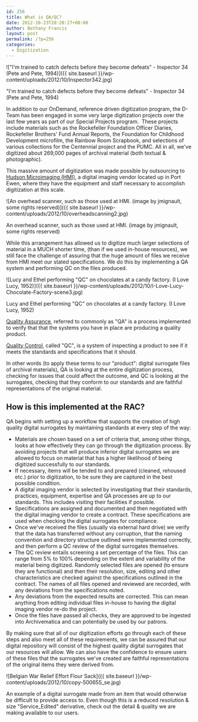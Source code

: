 ```yaml
---
id: 256
title: What is QA/QC?
date: 2012-10-23T20:20:27+00:00
author: Bethany Francis
layout: post
permalink: /?p=256
categories:
  - Digitization
---
```

!["I'm trained to catch defects before they become defeats" - Inspector 34 (Pete and Pete, 1994)]({{ site.baseurl }}/wp-content/uploads/2012/10/Inspector342.jpg)

  <p class="wp-caption-text">
    "I'm trained to catch defects before they become defeats" - Inspector 34 (Pete and Pete, 1994)
  </p>

In addition to our OnDemand, reference driven digitization program, the D-Team has been engaged in some very large digitization projects over the last few years as part of our Special Projects program.  These projects include materials such as the Rockefeller Foundation Officer Diaries, Rockefeller Brothers' Fund Annual Reports, the Foundation for Childhood Development microfilm, the Rainbow Room Scrapbook, and selections of various collections for the Centennial project and the PUMC. All in all, we've digitized about 269,000 pages of archival material (both textual & photographic).<!--more-->

This massive amount of digitization was made possible by outsourcing to [Hudson Microimaging (HMI)](http://www.hudsonmicroimaging.com/), a digital imaging vendor located up in Port Ewen, where they have the equipment and staff necessary to accomplish digitization at this scale.

![An overhead scanner, such as those used at HMI. (image by jmignault, some rights reserved)]({{ site.baseurl }}/wp-content/uploads/2012/10/overheadscanning2.jpg)

  <p class="wp-caption-text">
    An overhead scanner, such as those used at HMI. (image by jmignault, some rights reserved)
  </p>

While this arrangement has allowed us to digitize much larger selections of material in a MUCH shorter time, (than if we used in-house resources), we still face the challenge of assuring that the huge amount of files we receive from HMI meet our stated specifications. We do this by implementing a QA system and performing QC on the files produced.

![Lucy and Ethel performing "QC" on chocolates at a candy factory. (I Love Lucy, 1952)]({{ site.baseurl }}/wp-content/uploads/2012/10/I-Love-Lucy-Chocolate-Factory-scene3.jpg)

  <p class="wp-caption-text">
    Lucy and Ethel performing "QC" on chocolates at a candy factory. (I Love Lucy, 1952)
  </p>

[Quality Assurance](http://en.wikipedia.org/wiki/Quality_assurance), referred to commonly as "QA" is a process implemented to verify that that the systems you have in place are producing a quality product.

[Quality Control](http://en.wikipedia.org/wiki/Quality_control), called "QC", is a system of inspecting a product to see if it meets the standards and specifications that it should.

In other words (to apply these terms to our "product": digital surrogate files of archival materials), QA is looking at the entire digitization process, checking for issues that could affect the outcome, and QC is looking at the surrogates, checking that they conform to our standards and are faithful representations of the original material.

## How is this implemented at the RAC?

QA begins with setting up a workflow that supports the creation of high quality digital surrogates by maintaining standards at every step of the way:

* Materials are chosen based on a set of criteria that, among other things, looks at how effectively they can go through the digitization process. By avoiding projects that will produce inferior digital surrogates we are allowed to focus on material that has a higher likelihood of being digitized successfully to our standards.
* If necessary, items will be tended to and prepared (cleaned, rehoused etc.) prior to digitization, to be sure they are captured in the best possible condition.
* A digital imaging vendor is selected by investigating that their standards, practices, equipment, expertise and QA processes are up to our standards. This includes visiting their facilities if possible.
* Specifications are assigned and documented and then negotiated with the digital imaging vendor to create a contract. These specifications are used when checking the digital surrogates for compliance.
* Once we've received the files (usually via external hard drive) we verify that the data has transferred without any corruption, that the naming convention and directory structure outlined were implemented correctly, and then perform a QC review of the digital surrogates themselves.
* The QC review entails screening a set percentage of the files. This can range from 5% to 100% depending on the extent and variability of the material being digitized. Randomly selected files are opened (to ensure they are functional) and then their resolution, size, editing and other characteristics are checked against the specifications outlined in the contract. The names of all files opened and reviewed are recorded, with any deviations from the specifications noted.
* Any deviations from the expected results are corrected. This can mean anything from editing individual files in-house to having the digital imaging vendor re-do the project.
* Once the files have passed all checks, they are approved to be ingested into Archivematica and can potentially be used by our patrons.

By making sure that all of our digitization efforts go through each of these steps and also meet all of these requirements, we can be assured that our digital repository will consist of the highest quality digital surrogates that our resources will allow. We can also have the confidence to ensure users of these files that the surrogates we've created are faithful representations of the original items they were derived from.

![Belgian War Relief Effort Flour Sack]({{ site.baseurl }}/wp-content/uploads/2012/10/copy-500655_se.jpg)

  <p class="wp-caption-text">
    An example of a digital surrogate made from an item that would otherwise be difficult to provide access to. Even though this is a reduced resolution & size "Service_Edited" derivative, check out the detail & quality we are making available to our users.
  </p>
